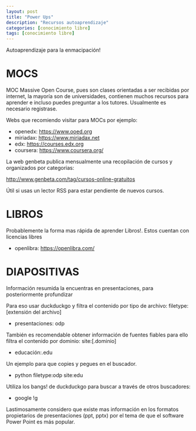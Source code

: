 ```yaml
---
layout: post
title: "Power Ups"
description: "Recursos autoaprendizaje"
categories: [conocimiento libre]
tags: [conocimiento libre]
---
```


Autoaprendizaje para la enmacipación!

# **MOCS**
MOC Massive Open Course, pues son clases orientadas a ser recibidas por internet, la mayoría son de universidades, contienen muchos recursos para aprender e incluso puedes preguntar a los tutores. Usualmente es necesario registrase.

Webs que recomiendo visitar para MOCs por ejemplo:

* openedx: https://www.ooed.org
* miriadax: https://www.miriadax.net
* edx: https://courses.edx.org
* coursera: https://www.coursera.org/

La web genbeta publica mensualmente una recopilación de cursos y organizados por categorias:

http://www.genbeta.com/tag/cursos-online-gratuitos

Útil si usas un lector RSS para estar pendiente de nuevos cursos.

# **LIBROS**
Probablemente la forma mas rápida de aprender Libros!. Estos cuentan con licencias libres

* openlibra: https://openlibra.com/

# **DIAPOSITIVAS**
Información resumida la encuentras en presentaciones, para posteriormente profundizar

Para eso usar duckduckgo y filtra el contenido por tipo de archivo:
filetype:[extensión del archivo]

* presentaciones: odp

También es recomendable obtener información de fuentes fiables para ello filtra el contenido por dominio:
site:[.dominio]

* educación:.edu

Un ejemplo para que copies y pegues en el buscador.

* python filetype:odp site:edu

Utiliza los bangs! de duckduckgo para buscar a través de otros buscadores:

* google !g

Lastimosamente considero que existe mas información en los formatos propietarios de presentaciones (ppt, pptx) por el tema de que el software Power Point es más popular.
